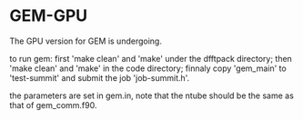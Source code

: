 # GEM-GPU
The GPU version for GEM is undergoing.

to run gem: first 'make clean' and 'make' under the dfftpack directory; then 'make clean' and 'make' in the code directory; finnaly copy 'gem_main' to 'test-summit' and submit the job 'job-summit.h'.

the parameters are set in gem.in, note that the ntube should be the same as that of gem_comm.f90.

